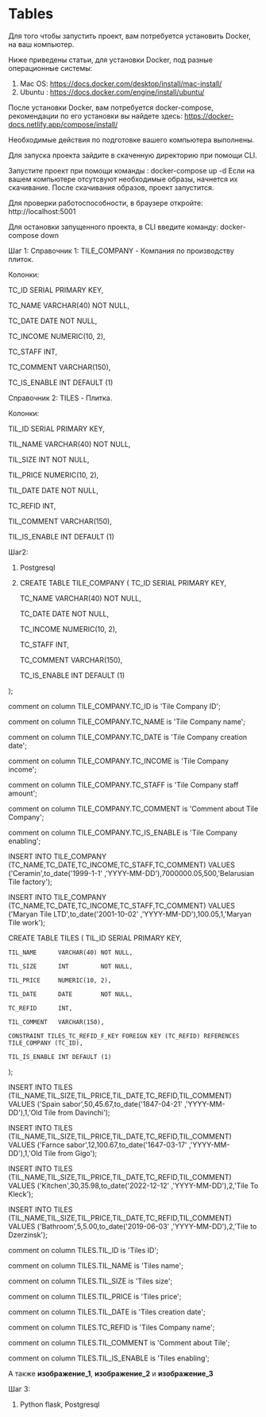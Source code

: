 # Tables
Для того чтобы запустить проект, вам потребуется установить Docker, на ваш компьютер. 

Ниже приведены статьи, для установки Docker, под разные операционные системы:

1) Mac OS: https://docs.docker.com/desktop/install/mac-install/
2) Ubuntu : https://docs.docker.com/engine/install/ubuntu/

После установки Docker, вам потребуется docker-compose, рекомендации по его установки вы найдете здесь: https://docker-docs.netlify.app/compose/install/

Необходимые действия по подготовке вашего компьютера выполнены.

Для запуска проекта зайдите в скаченную директорию при помощи CLI.

Запустите проект при помощи команды : docker-compose up -d
Если на вашем  компьютере отсутсвуют необходимые образы, начнется их скачивание.
После скачивания образов, проект запустится.

Для проверки работоспособности, в браузере откройте: http://localhost:5001

Для остановки запущенного проекта, в CLI введите команду: docker-compose down

Шаг 1:
Справочник 1: TILE_COMPANY  - Компания по производству плиток.

Колонки:

TC_ID        SERIAL PRIMARY KEY,

TC_NAME      VARCHAR(40) NOT NULL,

TC_DATE      DATE        NOT NULL,

TC_INCOME    NUMERIC(10, 2),

TC_STAFF     INT,

TC_COMMENT   VARCHAR(150),

TC_IS_ENABLE INT DEFAULT (1)

Справочник 2: TILES  - Плитка.

Колонки:

TIL_ID        SERIAL PRIMARY KEY,

TIL_NAME      VARCHAR(40) NOT NULL,

TIL_SIZE      INT         NOT NULL,

TIL_PRICE     NUMERIC(10, 2),

TIL_DATE      DATE        NOT NULL,

TC_REFID      INT,

TIL_COMMENT   VARCHAR(150),

TIL_IS_ENABLE INT DEFAULT (1)

Шаг2:

1) Postgresql

2) CREATE TABLE TILE_COMPANY
(
    TC_ID        SERIAL PRIMARY KEY,
    
    TC_NAME      VARCHAR(40) NOT NULL,
    
    TC_DATE      DATE        NOT NULL,
    
    TC_INCOME    NUMERIC(10, 2),
    
    TC_STAFF     INT,
    
    TC_COMMENT   VARCHAR(150),
    
    TC_IS_ENABLE INT DEFAULT (1)
    
);


comment on column TILE_COMPANY.TC_ID is 'Tile Company ID';

comment on column TILE_COMPANY.TC_NAME is 'Tile Company name';

comment on column TILE_COMPANY.TC_DATE is 'Tile Company creation date';

comment on column TILE_COMPANY.TC_INCOME is 'Tile Company income';

comment on column TILE_COMPANY.TC_STAFF is 'Tile Company staff amount';

comment on column TILE_COMPANY.TC_COMMENT is 'Comment about Tile Company';

comment on column TILE_COMPANY.TC_IS_ENABLE is 'Tile Company enabling';

INSERT INTO TILE_COMPANY (TC_NAME,TC_DATE,TC_INCOME,TC_STAFF,TC_COMMENT) VALUES ('Ceramin',to_date('1999-1-1' ,'YYYY-MM-DD'),7000000.05,500,'Belarusian Tile factory');

INSERT INTO TILE_COMPANY (TC_NAME,TC_DATE,TC_INCOME,TC_STAFF,TC_COMMENT) VALUES ('Maryan Tile LTD',to_date('2001-10-02' ,'YYYY-MM-DD'),100.05,1,'Maryan Tile work');

CREATE TABLE TILES
(
    TIL_ID        SERIAL PRIMARY KEY,
    
    TIL_NAME      VARCHAR(40) NOT NULL,
    
    TIL_SIZE      INT         NOT NULL,
    
    TIL_PRICE     NUMERIC(10, 2),
    
    TIL_DATE      DATE        NOT NULL,
    
    TC_REFID      INT,
    
    TIL_COMMENT   VARCHAR(150),
    
    CONSTRAINT TILES_TC_REFID_F_KEY FOREIGN KEY (TC_REFID) REFERENCES TILE_COMPANY (TC_ID),
    
    TIL_IS_ENABLE INT DEFAULT (1)
    
);

INSERT INTO TILES (TIL_NAME,TIL_SIZE,TIL_PRICE,TIL_DATE,TC_REFID,TIL_COMMENT) VALUES ('Spain sabor',50,45.67,to_date('1847-04-21' ,'YYYY-MM-DD'),1,'Old Tile from Davinchi');

INSERT INTO TILES (TIL_NAME,TIL_SIZE,TIL_PRICE,TIL_DATE,TC_REFID,TIL_COMMENT) VALUES ('Farnce sabor',12,100.67,to_date('1647-03-17' ,'YYYY-MM-DD'),1,'Old Tile from Gigo');

INSERT INTO TILES (TIL_NAME,TIL_SIZE,TIL_PRICE,TIL_DATE,TC_REFID,TIL_COMMENT) VALUES ('Kitchen',30,35.98,to_date('2022-12-12' ,'YYYY-MM-DD'),2,'Tile To Kleck');

INSERT INTO TILES (TIL_NAME,TIL_SIZE,TIL_PRICE,TIL_DATE,TC_REFID,TIL_COMMENT) VALUES ('Bathroom',5,5.00,to_date('2019-06-03' ,'YYYY-MM-DD'),2,'Tile to Dzerzinsk');

comment on column TILES.TIL_ID is 'Tiles ID';

comment on column TILES.TIL_NAME is 'Tiles name';

comment on column TILES.TIL_SIZE is 'Tiles size';

comment on column TILES.TIL_PRICE is 'Tiles price';

comment on column TILES.TIL_DATE is 'Tiles creation date';

comment on column TILES.TC_REFID is 'Tiles Company name';

comment on column TILES.TIL_COMMENT is 'Comment about Tile';

comment on column TILES.TIL_IS_ENABLE is 'Tiles enabling';

А также **изображение_1**, **изображение_2** и **изображение_3**

Шаг 3:
1) Python flask, Postgresql

